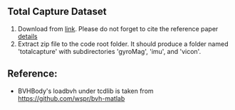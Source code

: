 ## Total Capture Dataset
1. Download from [link](https://unsw-my.sharepoint.com/:u:/g/personal/z5151460_ad_unsw_edu_au/EeKUGznFC3tAjUneixJmh64B93ozvw5uKnYt9gl2KecDxw?e=EjeVeP). Please do not forget to cite the reference paper [details](http://cvssp.org/data/totalcapture/)
1. Extract zip file to the code root folder. It should produce a folder named 'totalcapture' with subdirectories 'gyroMag', 'imu', and 'vicon'.

## Reference:
- BVHBody's loadbvh under tcdlib is taken from https://github.com/wspr/bvh-matlab